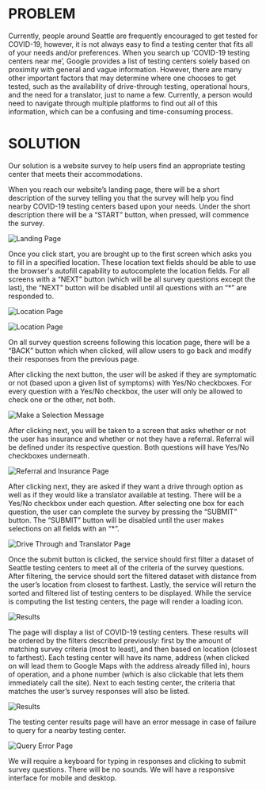 # PROBLEM #
Currently, people around Seattle are frequently encouraged to get tested for COVID-19, however, it is not always easy to find a testing center that fits all of your needs and/or preferences. When you search up ‘COVID-19 testing centers near me’, Google provides a list of testing centers solely based on proximity with general and vague information.  However, there are many other important factors that may determine where one chooses to get tested, such as the availability of drive-through testing, operational hours, and the need for a translator, just to name a few.  Currently, a person would need to navigate through multiple platforms to find out all of this information, which can be a confusing and time-consuming process.

# SOLUTION #
Our solution is a website survey to help users find an appropriate testing center that meets their accommodations. 

When you reach our website’s landing page, there will be a short description of the survey telling you that the survey will help you find nearby COVID-19 testing centers based upon your needs. Under the short description there will be a “START” button, when pressed, will commence the survey.

![Landing Page](./design-spec-images/landing-page.png)

Once you click start, you are brought up to the first screen which asks you to fill in a specified location. These location text fields should be able to use the browser's autofill capability to autocomplete the location fields. For all screens with a “NEXT” button (which will be all survey questions except the last), the “NEXT” button will be disabled until all questions with an “*” are responded to. 

![Location Page](./design-spec-images/address-button-disabled.png)

![Location Page](./design-spec-images/address.png)

On all survey question screens following this location page, there will be a “BACK” button which when clicked, will allow users to go back and modify their responses from the previous page.

After clicking the next button, the user will be asked if they are symptomatic or not (based upon a given list of symptoms) with Yes/No checkboxes.  For every question with a Yes/No checkbox, the user will only be allowed to check one or the other, not both.

![Make a Selection Message](./design-spec-images/symptomatic.png)

After clicking next, you will be taken to a screen that asks whether or not the user has insurance and whether or not they have a referral.  Referral will be defined under its respective question.  Both questions will have Yes/No checkboxes underneath.

![Referral and Insurance Page](./design-spec-images/insured-referral.png)

After clicking next, they are asked if they want a drive through option as well as if they would like a translator available at testing.  There will be a Yes/No checkbox under each question.  After selecting one box for each question, the user can complete the survey by pressing the “SUBMIT” button.  The “SUBMIT” button will be disabled until the user makes selections on all fields with an “*”.

![Drive Through and Translator Page](./design-spec-images/drive-through-translator.png)

Once the submit button is clicked, the service should first filter a dataset of Seattle testing centers to meet all of the criteria of the survey questions. After filtering, the service should sort the filtered dataset with distance from the user’s location from closest to farthest. Lastly, the service will return the sorted and filtered list of testing centers to be displayed. While the service is computing the list testing centers, the page will render a loading icon.

![Results](./design-spec-images/results-loading.png)

The page will display a list of COVID-19 testing centers. These results will be ordered by the filters described previously: first by the amount of matching survey criteria (most to least), and then based on location (closest to farthest).  Each testing center will have its name, address (when clicked on will lead them to Google Maps with the address already filled in), hours of operation, and a phone number (which is also clickable that lets them immediately call the site). Next to each testing center, the criteria that matches the user’s survey responses will also be listed.

![Results](./design-spec-images/results.png)

The testing center results page will have an error message in case of failure to query for a nearby testing center. 

![Query Error Page](./design-spec-images/results-error.png)

We will require a keyboard for typing in responses and clicking to submit survey questions. There will be no sounds. We will have a responsive interface for mobile and desktop.
